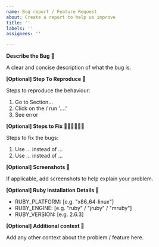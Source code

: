 ```yaml
---
name: Bug report / Feature Request
about: Create a report to help us improve
title: ''
labels: ''
assignees: ''

---
```


**Describe the Bug 🐞**

A clear and concise description of what the bug is.

**\[Optional\] Step To Reproduce 🎨**

Steps to reproduce the behaviour:
1. Go to Section...
2. Click on the / run '....'
3. See error

**\[Optional\] Steps to Fix 👨🏻‍🔬👩🏻‍🔬**

Steps to fix the bugs:
1. Use ... instead of ...
2. Use ... instead of ...

**\[Optional\] Screenshots 📸**

If applicable, add screenshots to help explain your problem.

**\[Optional\] Ruby Installation Details 💎**

 - RUBY_PLATFORM: [e.g. "x86_64-linux"]
 - RUBY_ENGINE: [e.g. "ruby" / "jruby" / "mruby"]
 - RUBY_VERSION: [e.g. 2.6.3]

**\[Optional\] Additional context 📝**

Add any other context about the problem / feature here.
